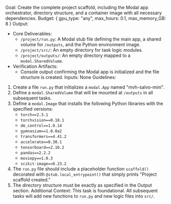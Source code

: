 Goal: Create the complete project scaffold, including the Modal app orchestrator, directory structure, and a container image with all necessary dependencies.
Budget: { gpu_type: "any", max_hours: 0.1, max_memory_GB: 8 }
Output:
- Core Deliverables:
    - `/project/run.py`: A Modal stub file defining the main app, a shared volume for `/outputs`, and the Python environment image.
    - `/project/src/`: An empty directory for task logic modules.
    - `/project/outputs/`: An empty directory mapped to a `modal.SharedVolume`.
- Verification Artifacts:
    - Console output confirming the Modal app is initialized and the file structure is created.
Inputs: None
Guidelines:
1.  Create a file `run.py` that initializes a `modal.App` named "mvh-salvo-mini".
2.  Define a `modal.SharedVolume` that will be mounted at `/outputs` in all subsequent tasks.
3.  Define a `modal.Image` that installs the following Python libraries with the specified versions:
    - `torch==2.3.1`
    - `torchvision==0.18.1`
    - `dm_control==1.0.14`
    - `gymnasium==1.0.0a2`
    - `transformers==4.41.2`
    - `accelerate==0.30.1`
    - `tensorboard==2.16.2`
    - `pandas==2.2.2`
    - `moviepy==1.0.3`
    - `scikit-image==0.23.2`
4.  The `run.py` file should include a placeholder function `scaffold()` decorated with `@stub.local_entrypoint()` that simply prints "Project scaffold created."
5.  The directory structure must be exactly as specified in the Output section.
Additional Context: This task is foundational. All subsequent tasks will add new functions to `run.py` and new logic files into `src/`.